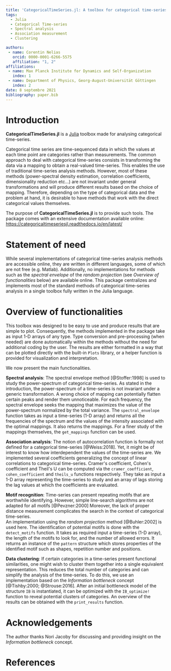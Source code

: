 ```yaml
---
title: 'CategoricalTimeSeries.jl: A toolbox for categorical time-series analysis'
tags:
  - Julia
  - Categorical Time-series
  - Spectral analysis
  - Association measurement
  - Clustering

authors:
 - name: Corentin Nelias
   orcid: 0000-0001-6266-5575 
   affiliation: "1, 2"
affiliations:
 - name: Max Planck Institute for Dynamics and Self-Organization
   index: 1
 - name: Department of Physics, Georg-August-Universität Göttingen
   index: 2
date: 8 septembre 2021
bibliography: paper.bib
---
```


# Introduction

**CategoricalTimeSeries.jl** is a [Julia](https://github.com/JuliaLang/julia) toolbox made for analysing categorical time-series. 

Categorical time series are time-sequenced data in which the values at each time point are categories rather than measurements.
The common approach to deal with categorical time-series consists in transforming the data via a mapping to obtain a real-valued time-series.
This enables the use of traditional time-series analysis methods. However, most of these methods (power-spectral density estimation, correlation coefficients, dimensionality reduction etc...)
are not invariant under general transformations and will produce different results based on the choice of mapping. 
Therefore, depending on the type of categorical data and the problem at hand, it is desirable to have methods that work with the direct categorical values themselves. 

The purpose of **CategoricalTimeSeries.jl** is to provide such tools. The package comes with an extensive documentation available online: https://categoricaltimeseriesjl.readthedocs.io/en/latest/

# Statement of need

While several implementations of categorical time-series analysis methods are accessible online, they are written in different languages, some of which are not free (e.g. Matlab). Additionally, no implementations for methods such as the *spectral envelope* of the *random projection* (see *Overview of functionalities* below) are available online. This package centralizes and implements most of the standard methods of categorical time-series analysis in a single toolbox fully written in the Julia language. 


# Overview of functionalities

This toolbox was designed to be easy to use and produce results that are simple to plot. 
Consequently, the methods implemented in the package take as input 1-D arrays of any type. 
Type conversion and pre-processing (when needed) are done automatically within the methods without the need for additional coding by the user.
The results are either formatted in a way that can be plotted directly with the built-in ```Plots``` library, or a helper function is provided for visualization and interpretation.

We now present the main functionalities.

**Spectral analysis**:
The spectral envelope method [@Stoffer:1998] is used to study the power-spectrum of categorical time-series. 
As stated in the introduction, the power-spectrum of a time-series is not invariant under a generic transformation. 
A wrong choice of mapping can potentially flatten certain peaks and render them unnoticeable.
For each frequency, the spectral envelope seeks the mapping that maximizes the value of the power-spectrum normalized by the total variance.
The ```spectral_envelope``` function takes as input a time-series (1-D array) and returns all the frequencies of the spectrum and the values of the intensity associated with the optimal mappings. It also returns the mappings.
For a finer study of the mappings themselves, the ```get_mappings``` function can be used.

**Association analysis**:
The notion of autocorrelation function is formally not defined for a categorical time-series [@Weiss:2018].
Yet, it might be of interest to know how interdependent the values of the time-series are. 
We implemented several coefficients generalizing the concept of linear correlations to categorical time-series.
Cramer's coefficient, Cohen's coefficient and Theil's U can be computed via the ```cramer_coefficient```, ```cohen_coefficient``` and ```theils_u``` functions respectively.
They take as input a 1-D array representing the time-series to study and an array of lags storing the lag values at which the coefficients are evaluated. 

**Motif recognition**:
Time-series can present repeating motifs that are worthwhile identifying. However, simple line-search algorithms are not adapted for all motifs [@Pevzner:2000]
Moreover, the lack of proper distance measurement complicates the search in the context of categorical time-series.  
An implementation using the *random projection* method [@Buhler:2002] is used here.
The identification of potential motifs is done with the ```detect_motifs``` function.
It takes as required input a time-series (1-D array), the length of the motifs to look for, and the number of allowed errors. 
It returns an instance of the ```pattern``` structure which stores properties of the identified motif such as shapes, repetition number and positions.


**Data clustering**:
If certain categories in a time-series present functional similarities, one might wish to cluster them together into a single equivalent representation.
This reduces the total number of categories and can simplify the analysis of the time-series. To do this, we use an implementation based on the *Information bottleneck* concept [@Tishby:2000; @Strouse:2016].
After an initial bottleneck model of the structure ```IB``` is instantiated, it can be optimized with the ```IB_optimize!``` function to reveal potential clusters of categories. An overview of the results can be obtained with the ```print_results``` function. 

# Acknowledgements

The author thanks Nori Jacoby for discussing and providing insight on the *Information bottleneck* concept.

# References
